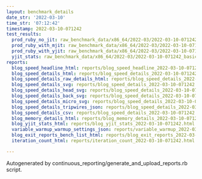 ```yaml
---
layout: benchmark_details
date_str: '2022-03-10'
time_str: '07:12:42'
timestamp: 2022-03-10-071242
test_results:
  prod_ruby_no_jit: raw_benchmark_data/x86_64/2022-03/2022-03-10-071242_basic_benchmark_prod_ruby_no_jit.json
  prod_ruby_with_mjit: raw_benchmark_data/x86_64/2022-03/2022-03-10-071242_basic_benchmark_prod_ruby_with_mjit.json
  prod_ruby_with_yjit: raw_benchmark_data/x86_64/2022-03/2022-03-10-071242_basic_benchmark_prod_ruby_with_yjit.json
  yjit_stats: raw_benchmark_data/x86_64/2022-03/2022-03-10-071242_basic_benchmark_yjit_stats.json
reports:
  blog_speed_headline_html: reports/blog_speed_headline_2022-03-10-071242.html
  blog_speed_details_html: reports/blog_speed_details_2022-03-10-071242.html
  blog_speed_details_raw_details_html: reports/blog_speed_details_2022-03-10-071242.raw_details.html
  blog_speed_details_svg: reports/blog_speed_details_2022-03-10-071242.svg
  blog_speed_details_head_svg: reports/blog_speed_details_2022-03-10-071242.head.svg
  blog_speed_details_back_svg: reports/blog_speed_details_2022-03-10-071242.back.svg
  blog_speed_details_micro_svg: reports/blog_speed_details_2022-03-10-071242.micro.svg
  blog_speed_details_tripwires_json: reports/blog_speed_details_2022-03-10-071242.tripwires.json
  blog_speed_details_csv: reports/blog_speed_details_2022-03-10-071242.csv
  blog_memory_details_html: reports/blog_memory_details_2022-03-10-071242.html
  blog_yjit_stats_html: reports/blog_yjit_stats_2022-03-10-071242.html
  variable_warmup_warmup_settings_json: reports/variable_warmup_2022-03-10-071242.warmup_settings.json
  blog_exit_reports_bench_list_html: reports/blog_exit_reports_2022-03-10-071242.bench_list.html
  iteration_count_html: reports/iteration_count_2022-03-10-071242.html

---
```

Autogenerated by continuous_reporting/generate_and_upload_reports.rb script.
